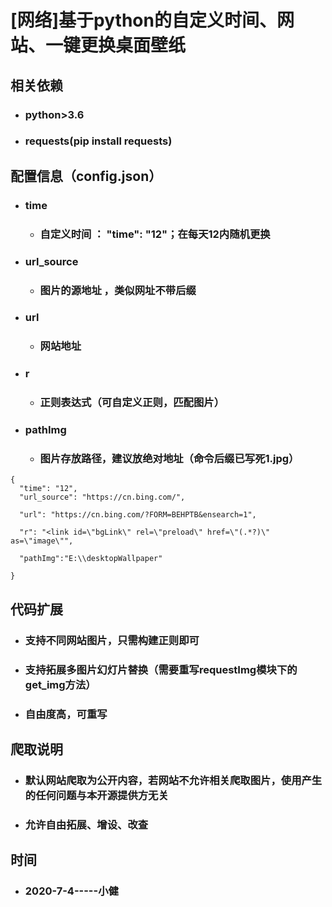 # [网络]基于python的自定义时间、网站、一键更换桌面壁纸



## 相关依赖

+ ### python>3.6

+ ### requests(pip install requests)





## 配置信息（config.json）

+ ### time

  +  ### 自定义时间 ： "time": "12"；在每天12内随机更换

+ ### url_source

  + ### 图片的源地址 ，类似网址不带后缀

+ ### url

  + ### 网站地址

+ ### r

  + ### 正则表达式（可自定义正则，匹配图片）

+ ### pathImg

  + ### 图片存放路径，建议放绝对地址（命令后缀已写死1.jpg）





```config
{
  "time": "12",
  "url_source": "https://cn.bing.com/",

  "url": "https://cn.bing.com/?FORM=BEHPTB&ensearch=1",

  "r": "<link id=\"bgLink\" rel=\"preload\" href=\"(.*?)\" as=\"image\"",

  "pathImg":"E:\\desktopWallpaper"

}
```



## 代码扩展

+ ### 支持不同网站图片，只需构建正则即可

+ ### 支持拓展多图片幻灯片替换（需要重写requestImg模块下的get_img方法）

+ ### 自由度高，可重写





## 爬取说明

+ ### 默认网站爬取为公开内容，若网站不允许相关爬取图片，使用产生的任何问题与本开源提供方无关

+ ### 允许自由拓展、增设、改查



## 时间

+ ### 2020-7-4-----小健